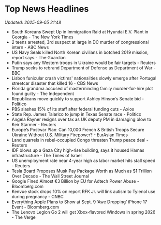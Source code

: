 # Top News Headlines

_Updated: 2025-09-05 21:48_

- South Koreans Swept Up in Immigration Raid at Hyundai E.V. Plant in Georgia - The New York Times
- 2 teens arrested, 3rd suspect at large in DC murder of congressional intern - ABC News
- US Navy Seals killed North Korean civilians in botched 2019 mission, report says - The Guardian
- Putin says any Western troops in Ukraine would be fair targets - Reuters
- Trump seeks to rebrand Department of Defense as Department of War - BBC
- Lisbon funicular crash victims' nationalities slowly emerge after Portugal streetcar disaster that killed 16 - CBS News
- Florida grandma accused of masterminding family murder-for-hire plot found guilty - The Independent
- Republicans move quickly to support Ashley Hinson’s Senate bid - Politico
- PBS slashes 15% of its staff after federal funding cuts - Axios
- State Rep. James Talarico to jump in Texas Senate race - Politico
- Angela Rayner resigns over tax as UK deputy PM in damaging blow to Keir Starmer - Reuters
- Europe’s Postwar Plan: Can 10,000 French & British Troops Secure Ukraine Without U.S. Military Firepower? - EurAsian Times
- Land quarrels in rebel-occupied Congo threaten Trump peace deal - Reuters
- IDF blows up a Gaza City high-rise building, says it housed Hamas infrastructure - The Times of Israel
- US unemployment rate near 4-year high as labor market hits stall speed - Reuters
- Tesla Board Proposes Musk Pay Package Worth as Much as $1 Trillion Over Decade - The Wall Street Journal
- Google Fined Almost €3 Billion by EU for Adtech Power Abuse - Bloomberg.com
- Kenvue stock drops 10% on report RFK Jr. will link autism to Tylenol use during pregnancy - CNBC
- Everything Apple Plans to Show at Sept. 9 ‘Awe Dropping’ iPhone 17 Event - Bloomberg.com
- The Lenovo Legion Go 2 will get Xbox-flavored Windows in spring 2026 - The Verge